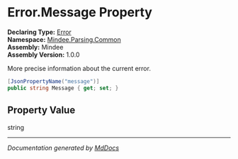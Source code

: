 ﻿<!--  
  <auto-generated>   
    The contents of this file were generated by a tool.  
    Changes to this file may be list if the file is regenerated  
  </auto-generated>   
-->

# Error.Message Property

**Declaring Type:** [Error](../index.md)  
**Namespace:** [Mindee.Parsing.Common](../../index.md)  
**Assembly:** Mindee  
**Assembly Version:** 1.0.0

More precise information about the current error.

```csharp
[JsonPropertyName("message")]
public string Message { get; set; }
```

## Property Value

string

___

*Documentation generated by [MdDocs](https://github.com/ap0llo/mddocs)*

